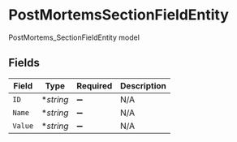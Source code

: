 # PostMortemsSectionFieldEntity

PostMortems_SectionFieldEntity model


## Fields

| Field              | Type               | Required           | Description        |
| ------------------ | ------------------ | ------------------ | ------------------ |
| `ID`               | **string*          | :heavy_minus_sign: | N/A                |
| `Name`             | **string*          | :heavy_minus_sign: | N/A                |
| `Value`            | **string*          | :heavy_minus_sign: | N/A                |
